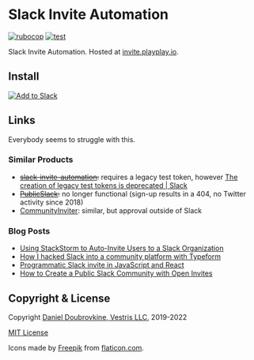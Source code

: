 Slack Invite Automation
=======================

[![rubocop](https://github.com/vestris/slack-invite/actions/workflows/rubocop.yml/badge.svg)](https://github.com/vestris/slack-invite/actions/workflows/rubocop.yml)
[![test](https://github.com/vestris/slack-invite/actions/workflows/test.yml/badge.svg)](https://github.com/vestris/slack-invite/actions/workflows/test.yml)

Slack Invite Automation. Hosted at [invite.playplay.io](https://invite.playplay.io/).

## Install

[![Add to Slack](https://platform.slack-edge.com/img/add_to_slack.png)](https://invite.playplay.io)

## Links

Everybody seems to struggle with this.

### Similar Products

* ~~[slack-invite-automation](https://github.com/outsideris/slack-invite-automation):~~ requires a legacy test token, however [The creation of legacy test tokens is deprecated | Slack](https://api.slack.com/changelog/2020-02-legacy-test-token-creation-to-retire)
* ~~[PublicSlack](https://publicslack.com):~~ no longer functional (sign-up results in a 404, no Twitter activity since 2018)
* [CommunityInviter](https://communityinviter.com/): similar, but approval outside of Slack

### Blog Posts

* [Using StackStorm to Auto-Invite Users to a Slack Organization](https://stackstorm.com/2015/06/30/using-stackstorm-to-auto-invite-users-to-a-slack-organization)
* [How I hacked Slack into a community platform with Typeform](https://levels.io/slack-typeform-auto-invite-sign-ups/)
* [Programmatic Slack invite in JavaScript and React](https://www.robinwieruch.de/slack-invite-javascript-react/)
* [How to Create a Public Slack Community with Open Invites](https://intoli.com/blog/make-a-public-slack-community/)

## Copyright & License

Copyright [Daniel Doubrovkine, Vestris LLC](https://www.vestris.com), 2019-2022

[MIT License](LICENSE)

Icons made by [Freepik](http://www.freepik.com) from [flaticon.com](https://www.flaticon.com).
